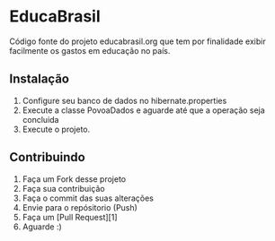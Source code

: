 EducaBrasil
===========

Código fonte do projeto educabrasil.org que tem por finalidade exibir facilmente os gastos em educação no país.

Instalação
----------

1. Configure seu banco de dados no hibernate.properties
2. Execute a classe PovoaDados e aguarde até que a operação seja concluida
3. Execute o projeto.

Contribuindo
------------

1. Faça um Fork desse projeto
2. Faça sua contribuição
3. Faça o commit das suas alterações
4. Envie para o repósitorio (Push)
5. Faça um [Pull Request][1]
6. Aguarde :)


